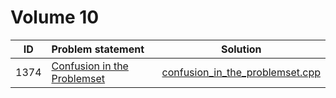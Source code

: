 # Volume 10

|  ID  |        Problem statement        |              Solution               |
|:----:|:--------------------------------|:-----------------------------------:|
| 1374 | [Confusion in the Problemset][] | [confusion_in_the_problemset.cpp][] |

[Confusion in the Problemset]: http://www.lightoj.com/volume_showproblem.php?problem=1000

[confusion_in_the_problemset.cpp]: confusion_in_the_problemset.cpp

